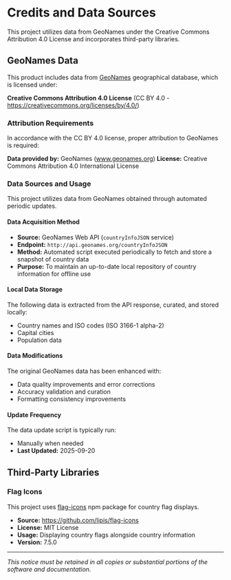 # Credits and Data Sources

This project utilizes data from GeoNames under the Creative Commons Attribution 4.0 License and incorporates third-party libraries.

## GeoNames Data

This product includes data from [GeoNames](http://www.geonames.org/) geographical database, which is licensed under:

**Creative Commons Attribution 4.0 License**
(CC BY 4.0 - https://creativecommons.org/licenses/by/4.0/)

### Attribution Requirements

In accordance with the CC BY 4.0 license, proper attribution to GeoNames is required:

**Data provided by:** GeoNames (www.geonames.org)
**License:** Creative Commons Attribution 4.0 International License

### Data Sources and Usage

This project utilizes data from GeoNames obtained through automated periodic updates.

#### Data Acquisition Method

- **Source:** GeoNames Web API (`countryInfoJSON` service)
- **Endpoint:** `http://api.geonames.org/countryInfoJSON`
- **Method:** Automated script executed periodically to fetch and store a snapshot of country data
- **Purpose:** To maintain an up-to-date local repository of country information for offline use

#### Local Data Storage

The following data is extracted from the API response, curated, and stored locally:

- Country names and ISO codes (ISO 3166-1 alpha-2)
- Capital cities
- Population data

#### Data Modifications

The original GeoNames data has been enhanced with:

- Data quality improvements and error corrections
- Accuracy validation and curation
- Formatting consistency improvements

#### Update Frequency

The data update script is typically run:

- Manually when needed
- **Last Updated:** <!-- DATASET_UPDATE_DATE -->2025-09-20<!-- /DATASET_UPDATE_DATE -->

## Third-Party Libraries

### Flag Icons

This project uses [flag-icons](https://github.com/lipis/flag-icons) npm package for country flag displays.

- **Source:** https://github.com/lipis/flag-icons
- **License:** MIT License
- **Usage:** Displaying country flags alongside country information
- **Version:** <!-- FLAG_ICONS_VERSION -->7.5.0<!-- /FLAG_ICONS_VERSION -->

---

_This notice must be retained in all copies or substantial portions of the software and documentation._
